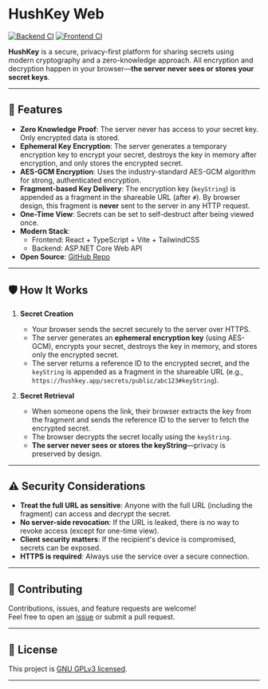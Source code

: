 # HushKey Web

[![Backend CI](https://github.com/Shikhar03Stark/HushKey/actions/workflows/backend.yml/badge.svg)](https://github.com/Shikhar03Stark/HushKey/actions/workflows/backend.yml) [![Frontend CI](https://github.com/Shikhar03Stark/HushKey/actions/workflows/frontend.yml/badge.svg)](https://github.com/Shikhar03Stark/HushKey/actions/workflows/frontend.yml)

**HushKey** is a secure, privacy-first platform for sharing secrets using modern cryptography and a zero-knowledge approach. All encryption and decryption happen in your browser—**the server never sees or stores your secret keys**.

---

## 🚀 Features

- **Zero Knowledge Proof**: The server never has access to your secret key. Only encrypted data is stored.
- **Ephemeral Key Encryption**: The server generates a temporary encryption key to encrypt your secret, destroys the key in memory after encryption, and only stores the encrypted secret.
- **AES-GCM Encryption**: Uses the industry-standard AES-GCM algorithm for strong, authenticated encryption.
- **Fragment-based Key Delivery**: The encryption key (`keyString`) is appended as a fragment in the shareable URL (after `#`). By browser design, this fragment is **never** sent to the server in any HTTP request.
- **One-Time View**: Secrets can be set to self-destruct after being viewed once.
- **Modern Stack**:  
  - Frontend: React + TypeScript + Vite + TailwindCSS  
  - Backend: ASP.NET Core Web API
- **Open Source**: [GitHub Repo](https://github.com/Shikhar03Stark/HushKey/tree/master)

---


## 🛡️ How It Works

1. **Secret Creation**
   - Your browser sends the secret securely to the server over HTTPS.
   - The server generates an **ephemeral encryption key** (using AES-GCM), encrypts your secret, destroys the key in memory, and stores only the encrypted secret.
   - The server returns a reference ID to the encrypted secret, and the `keyString` is appended as a fragment in the shareable URL (e.g.,  
     `https://hushkey.app/secrets/public/abc123#keyString`).

2. **Secret Retrieval**
   - When someone opens the link, their browser extracts the key from the fragment and sends the reference ID to the server to fetch the encrypted secret.
   - The browser decrypts the secret locally using the `keyString`.
   - **The server never sees or stores the keyString**—privacy is preserved by design.

---

## ⚠️ Security Considerations

- **Treat the full URL as sensitive**: Anyone with the full URL (including the fragment) can access and decrypt the secret.
- **No server-side revocation**: If the URL is leaked, there is no way to revoke access (except for one-time view).
- **Client security matters**: If the recipient's device is compromised, secrets can be exposed.
- **HTTPS is required**: Always use the service over a secure connection.

---

## 🤝 Contributing

Contributions, issues, and feature requests are welcome!  
Feel free to open an [issue](https://github.com/Shikhar03Stark/HushKey/issues) or submit a pull request.

---

## 📄 License

This project is [GNU GPLv3 licensed](https://github.com/Shikhar03Stark/HushKey/blob/master/LICENSE).

---
